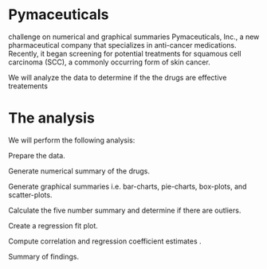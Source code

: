 # Pymaceuticals
challenge on numerical and graphical summaries
Pymaceuticals, Inc., a new pharmaceutical company that specializes in anti-cancer medications. Recently, it began screening for potential treatments for squamous cell carcinoma (SCC), a commonly occurring form of skin cancer.

We will analyze the data to determine if the the drugs are effective treatements
# The analysis

We will perform the following analysis:

Prepare the data.

Generate numerical summary of the drugs.

Generate graphical summaries i.e. bar-charts, pie-charts, box-plots, and scatter-plots.

Calculate the five number summary and determine if there are outliers.

Create a regression fit plot.

Compute correlation and regression coefficient estimates .

Summary of findings.